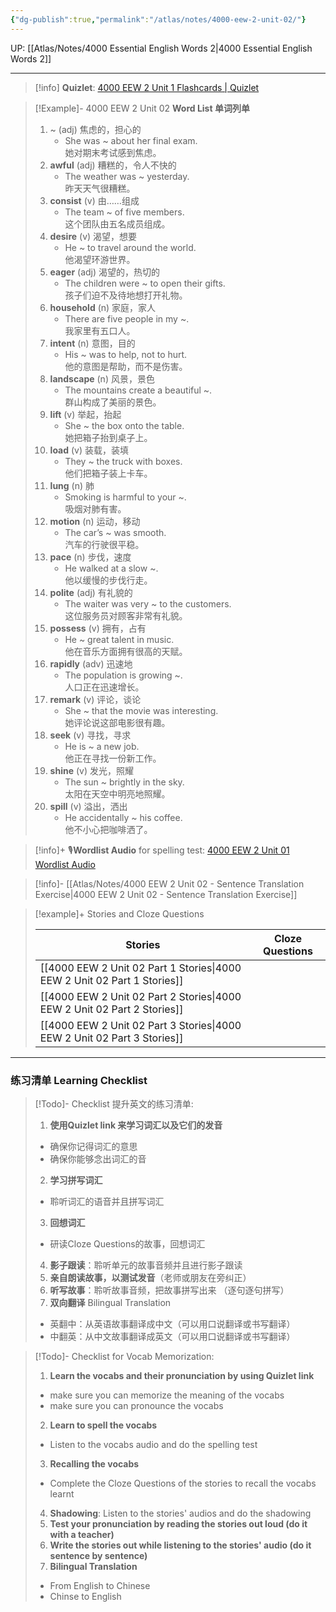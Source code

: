 ```yaml
---
{"dg-publish":true,"permalink":"/atlas/notes/4000-eew-2-unit-02/"}
---
```


UP: [[Atlas/Notes/4000 Essential English Words 2\|4000 Essential English Words 2]]

---
> [!info] **Quizlet**:  [4000 EEW 2 Unit 1 Flashcards | Quizlet]()

> [!Example]- 4000 EEW 2 Unit 02 **Word List 单词列单**
> 1. ~ (adj) 焦虑的，担心的
>     - She was ~ about her final exam.  
>         她对期末考试感到焦虑。
> 2. **awful** (adj) 糟糕的，令人不快的
>     - The weather was ~ yesterday.  
>         昨天天气很糟糕。
> 3. **consist** (v) 由……组成
>     - The team ~ of five members.  
>         这个团队由五名成员组成。
> 4. **desire** (v) 渴望，想要
>     - He ~ to travel around the world.  
>         他渴望环游世界。
> 5. **eager** (adj) 渴望的，热切的
>     - The children were ~ to open their gifts.  
>         孩子们迫不及待地想打开礼物。
> 6. **household** (n) 家庭，家人
>     - There are five people in my ~.  
>         我家里有五口人。
> 7. **intent** (n) 意图，目的
>     - His ~ was to help, not to hurt.  
>         他的意图是帮助，而不是伤害。
> 8. **landscape** (n) 风景，景色
>     - The mountains create a beautiful ~.  
>         群山构成了美丽的景色。
> 9. **lift** (v) 举起，抬起
>     - She ~ the box onto the table.  
>         她把箱子抬到桌子上。
> 10. **load** (v) 装载，装填
>     - They ~ the truck with boxes.  
>         他们把箱子装上卡车。
> 11. **lung** (n) 肺
>     - Smoking is harmful to your ~.  
>         吸烟对肺有害。
> 12. **motion** (n) 运动，移动
>     - The car’s ~ was smooth.  
>         汽车的行驶很平稳。
> 13. **pace** (n) 步伐，速度
>     - He walked at a slow ~.  
>         他以缓慢的步伐行走。
> 14. **polite** (adj) 有礼貌的
>     - The waiter was very ~ to the customers.  
>         这位服务员对顾客非常有礼貌。
> 15. **possess** (v) 拥有，占有
>     - He ~ great talent in music.  
>         他在音乐方面拥有很高的天赋。
> 16. **rapidly** (adv) 迅速地
>     - The population is growing ~.  
>         人口正在迅速增长。
> 17. **remark** (v) 评论，谈论
>     - She ~ that the movie was interesting.  
>         她评论说这部电影很有趣。
> 18. **seek** (v) 寻找，寻求
>     - He is ~ a new job.  
>         他正在寻找一份新工作。
> 19. **shine** (v) 发光，照耀
>     - The sun ~ brightly in the sky.  
>         太阳在天空中明亮地照耀。
> 20. **spill** (v) 溢出，洒出
>     - He accidentally ~ his coffee.  
>         他不小心把咖啡洒了。

> [!info]+ 🎙️**Wordlist Audio** for spelling test: [4000 EEW 2 Unit 01 Wordlist Audio](https://drive.google.com/file/d/1ZGaJXyzcd-FN_qK6-pju4aNwAXmts8H3/view?usp=drive_link)

> [!info]- [[Atlas/Notes/4000 EEW 2 Unit 02 -  Sentence Translation Exercise\|4000 EEW 2 Unit 02 -  Sentence Translation Exercise]]

> [!example]+ Stories and Cloze Questions
> 
> | Stories                               | Cloze Questions |
> | ------------------------------------- | --------------- |
>| [[4000 EEW 2 Unit 02 Part 1 Stories\|4000 EEW 2 Unit 02 Part 1 Stories]] |                 |
> | [[4000 EEW 2 Unit 02 Part 2 Stories\|4000 EEW 2 Unit 02 Part 2 Stories]] |                 |
> | [[4000 EEW 2 Unit 02 Part 3 Stories\|4000 EEW 2 Unit 02 Part 3 Stories]] |                 |


---

### 练习清单 Learning Checklist

> [!Todo]- Checklist 提升英文的练习清单:
> 1. **使用Quizlet link 来学习词汇以及它们的发音** 
>	- 确保你记得词汇的意思 
>	- 确保你能够念出词汇的音 
> 2. **学习拼写词汇** 
>	- 聆听词汇的语音并且拼写词汇 
> 3. **回想词汇**
>	- 研读Cloze Questions的故事，回想词汇 
> 4. **影子跟读**：聆听单元的故事音频并且进行影子跟读 
> 5. **亲自朗读故事，以测试发音**（老师或朋友在旁纠正）
> 6. **听写故事**：聆听故事音频，把故事拼写出来 （逐句逐句拼写）
> 7. **双向翻译** Bilingual Translation 
>	- 英翻中：从英语故事翻译成中文（可以用口说翻译或书写翻译）
>	- 中翻英：从中文故事翻译成英文（可以用口说翻译或书写翻译）

> [!Todo]- Checklist for Vocab Memorization:
> 
> 1. **Learn the vocabs and their pronunciation by using Quizlet link**
>	- make sure you can memorize the meaning of the vocabs
>	- make sure you can pronounce the vocabs
> 2. **Learn to spell the vocabs**
>	- Listen to the vocabs audio and do the spelling test
> 3. **Recalling the vocabs**
>	- Complete the Cloze Questions of the stories to recall the vocabs learnt
> 4. **Shadowing**: Listen to the stories' audios and do the shadowing
> 5. **Test your pronunciation by reading the stories out loud (do it with a teacher)**
> 6. **Write the stories out while listening to the stories' audio (do it sentence by sentence)**
> 7. **Bilingual Translation** 
> 	- From English to Chinese
> 	- Chinse to English

